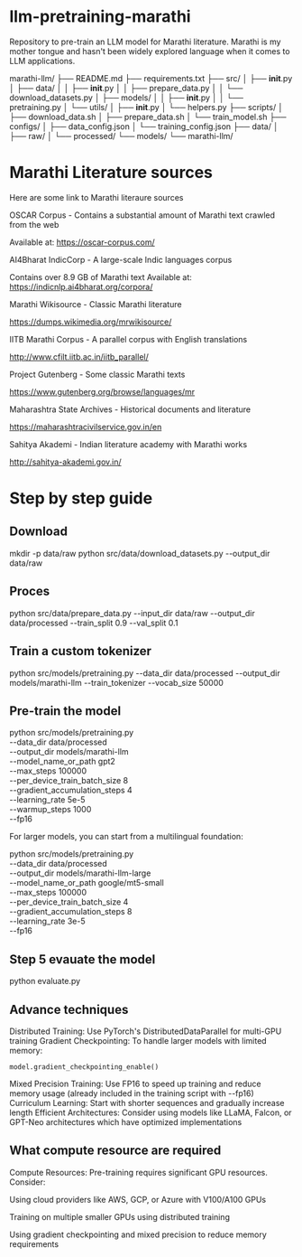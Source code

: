 # llm-pretraining-marathi
Repository to pre-train an LLM model for Marathi literature. Marathi is my mother tongue and hasn't been widely explored language when it comes to LLM applications.

marathi-llm/
├── README.md
├── requirements.txt
├── src/
│   ├── __init__.py
│   ├── data/
│   │   ├── __init__.py
│   │   ├── prepare_data.py
│   │   └── download_datasets.py
│   ├── models/
│   │   ├── __init__.py
│   │   └── pretraining.py
│   └── utils/
│       ├── __init__.py
│       └── helpers.py
├── scripts/
│   ├── download_data.sh
│   ├── prepare_data.sh
│   └── train_model.sh
├── configs/
│   ├── data_config.json
│   └── training_config.json
├── data/
│   ├── raw/
│   └── processed/
└── models/
    └── marathi-llm/


# Marathi Literature sources

Here are some link to Marathi literaure sources

OSCAR Corpus - Contains a substantial amount of Marathi text crawled from the web

Available at: https://oscar-corpus.com/


AI4Bharat IndicCorp - A large-scale Indic languages corpus

Contains over 8.9 GB of Marathi text
Available at: https://indicnlp.ai4bharat.org/corpora/


Marathi Wikisource - Classic Marathi literature

https://dumps.wikimedia.org/mrwikisource/


IITB Marathi Corpus - A parallel corpus with English translations

http://www.cfilt.iitb.ac.in/iitb_parallel/


Project Gutenberg - Some classic Marathi texts

https://www.gutenberg.org/browse/languages/mr


Maharashtra State Archives - Historical documents and literature

https://maharashtracivilservice.gov.in/en


Sahitya Akademi - Indian literature academy with Marathi works

http://sahitya-akademi.gov.in/

# Step by step guide

## Download 
mkdir -p data/raw
python src/data/download_datasets.py --output_dir data/raw

## Proces
python src/data/prepare_data.py --input_dir data/raw --output_dir data/processed --train_split 0.9 --val_split 0.1

## Train a custom tokenizer
python src/models/pretraining.py --data_dir data/processed --output_dir models/marathi-llm --train_tokenizer --vocab_size 50000

## Pre-train the model

python src/models/pretraining.py \
    --data_dir data/processed \
    --output_dir models/marathi-llm \
    --model_name_or_path gpt2 \
    --max_steps 100000 \
    --per_device_train_batch_size 8 \
    --gradient_accumulation_steps 4 \
    --learning_rate 5e-5 \
    --warmup_steps 1000 \
    --fp16


For larger models, you can start from a multilingual foundation:

python src/models/pretraining.py \
    --data_dir data/processed \
    --output_dir models/marathi-llm-large \
    --model_name_or_path google/mt5-small \
    --max_steps 100000 \
    --per_device_train_batch_size 4 \
    --gradient_accumulation_steps 8 \
    --learning_rate 3e-5 \
    --fp16

## Step 5 evauate the model

python evaluate.py

## Advance techniques

Distributed Training: Use PyTorch's DistributedDataParallel for multi-GPU training
Gradient Checkpointing: To handle larger models with limited memory:

```
model.gradient_checkpointing_enable()
```
Mixed Precision Training: Use FP16 to speed up training and reduce memory usage (already included in the training script with --fp16)
Curriculum Learning: Start with shorter sequences and gradually increase length
Efficient Architectures: Consider using models like LLaMA, Falcon, or GPT-Neo architectures which have optimized implementations


## What compute resource are required

Compute Resources: Pre-training requires significant GPU resources. Consider:

Using cloud providers like AWS, GCP, or Azure with V100/A100 GPUs

Training on multiple smaller GPUs using distributed training

Using gradient checkpointing and mixed precision to reduce memory requirements
